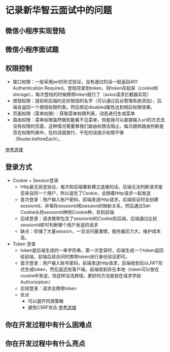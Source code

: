 # 记录新华智云面试中的问题

## 微信小程序实现登陆

## 微信小程序面试题

## 权限控制
+ 接口权限：一般采用jwt的形式验证，没有通过的话一般返回401 Authentication Required。登陆完拿到token，将token存起来（cookie和storage），每次登陆的时候携带token就行了（axios请求拦截器实现）
+ 按钮权限：提前和后端约定好按钮的名字（可以通过后台管理系统添加），后端会返回一个按钮权限列表。然后绑定disabled属性达到相应权限效果。
+ 页面权限（菜单权限）：获取菜单权限列表，动态递归生成菜单
+ 路由权限：菜单权限虽然做到能看不见菜单，但是我可以直接输入url的方式去没有权限的页面，这种情况需要靠我们路由权限去阻止。每次跳转路由判断是否在权限列表中，在的话就放行，不在的话提示权限不够（Router.beforeEach）。

[参考连接](https://www.cnblogs.com/wwyydd/p/14356207.html)

## 登录方式
+ Cookie + Session登录
    + Http是无状态协议，每次和后端重新建立连接的话，后端无法判断请求是否来自同一个用户，所以诞生了Cookie，会随着Http请求一起发送
    + 首次登录：用户输入账户密码，前端发送Http请求，后端验证时会创建sessionId，并保存sessionId和session的映射关系，然后通过Set-Cookie头将sessionId种到Cookie种，存到前端
    + 后续登录：请求携带包含了sessionId的Cookie到后端，后端通过比较sessionId即可判断哪个用户发送的请求
    + 缺点：存储了大量session，一旦访问量激增，服务器压力大，维护成本高。
+ Token 登录
    + token是后端生成的一串字符串。第一次登录时，后端生成一个token返回给前端，前端后续访问时携带token进行身份验证即可。
    + 首次登录：用户输入账号密码，前端发送http请求，后端收到后以JWT形式生成token，然后返还给客户端，前端收到存在本地（token可以放在cookie中发送，但这样没法跨域，更好的方法是放在请求字段Authorization）
    + 后续登录：请求会携带token
    + 优点
        + 可以避开同源策略
        + 避免CSRF攻击
[参考连接](https://blog.csdn.net/qq_43510829/article/details/119298522?spm=1001.2101.3001.6650.6&utm_medium=distribute.pc_relevant.none-task-blog-2%7Edefault%7EBlogCommendFromBaidu%7ERate-6-119298522-blog-126567276.pc_relevant_recovery_v2&depth_1-utm_source=distribute.pc_relevant.none-task-blog-2%7Edefault%7EBlogCommendFromBaidu%7ERate-6-119298522-blog-126567276.pc_relevant_recovery_v2&utm_relevant_index=7)

## 你在开发过程中有什么困难点

## 你在开发过程中有什么亮点